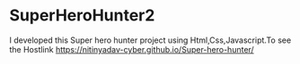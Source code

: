 # SuperHeroHunter2
I developed this Super hero hunter project using Html,Css,Javascript.To see the Hostlink https://nitinyadav-cyber.github.io/Super-hero-hunter/
